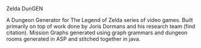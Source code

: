 Zelda DunGEN

A Dungeon Generator for The Legend of Zelda series of video games.  Built primarily on top of work done by Joris Dormans and his research team (find citation).  Mission Graphs generated using graph grammars and dungeon rooms generated in ASP and stitched together in java.